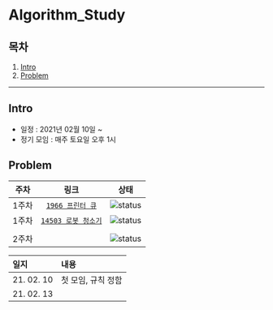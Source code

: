 # Algorithm_Study

## 목차
1. [Intro](#Intro)
2. [Problem](#Problem)

---

## Intro

* 일정 : 2021년 02월 10일 ~ 
* 정기 모임 : 매주 토요일 오후 1시


## Problem

|   주차  | 링크                                                 | 상태            |
|  :--:  | :-------------------------------------------------: | :-------------:|
|  1주차  | [`1966 프린터 큐`](https://www.acmicpc.net/problem/1966) | ![status][DOING] |
|  1주차  | [`14503 로봇 청소기`](https://www.acmicpc.net/problem/14503) | ![status][DOING] |
|                                                                                                                                                           |
|  2주차  | | ![status][DONE] | | ![status][DONE]  |
                                                                                                                                              

|   일지  | 내용                                                 |
|  :--  | :------------------------------------------------- |
|  21. 02. 10  | 첫 모임, 규칙 정함 |
|  21. 02. 13  |  |


[DOING]: https://img.shields.io/badge/-DOING-31AE0F
[DONE]: https://img.shields.io/badge/-DONE-0885CC
